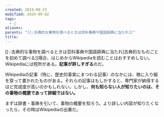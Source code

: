 ```yaml
---
created: 2024-08-23
modified: 2024-09-02
tags:
  - 💭
aliases: 
parents: "[[💡古典的な事物を調べるときは百科事典や国語辞典に当たれ]]"
title: 
---
```

[[💡古典的な事物を調べるときは百科事典や国語辞典に当たれ|古典的なものごとを初めて調べる]]場合、はじめからWikipediaを読むことはおすすめしない。Wikipediaには短所がある。**記事が詳しすぎる**のだ。

Wikipediaの記事（特に、歴史的事実にまつわる記事）のなかには、微に入り細を穿って書かれたものがある。それらの記事はもしかすると、専門家が納得するほど完成度が高いのかもしれない。しかし、**何も知らない人が知りたいのは、その事物の概要であって詳細ではない。**

まずは辞書・事典を引いて、事物の概要を知ろう。より詳しい内容が知りたくなったら、その時はWikipediaの出番だ。